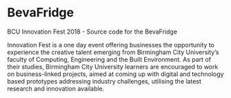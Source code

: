 # BevaFridge
BCU Innovation Fest 2018 - Source code for the BevaFridge

Innovation Fest is a one day event offering businesses the opportunity to experience the creative talent emerging from Birmingham City University’s faculty of Computing, Engineering and the Built Environment. As part of their studies, Birmingham City University learners are encouraged to work on business-linked projects, aimed at coming up with digital and technology based prototypes addressing industry challenges, utilising the latest research and innovation available.


